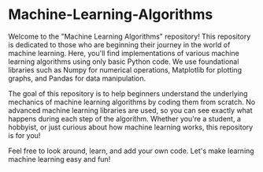# Machine-Learning-Algorithms

Welcome to the "Machine Learning Algorithms" repository! This repository is dedicated to those who are beginning their journey in the world of machine learning. Here, you'll find implementations of various machine learning algorithms using only basic Python code. We use foundational libraries such as Numpy for numerical operations, Matplotlib for plotting graphs, and Pandas for data manipulation.

The goal of this repository is to help beginners understand the underlying mechanics of machine learning algorithms by coding them from scratch. No advanced machine learning libraries are used, so you can see exactly what happens during each step of the algorithm. Whether you're a student, a hobbyist, or just curious about how machine learning works, this repository is for you!

Feel free to look around, learn, and add your own code. Let's make learning machine learning easy and fun!
